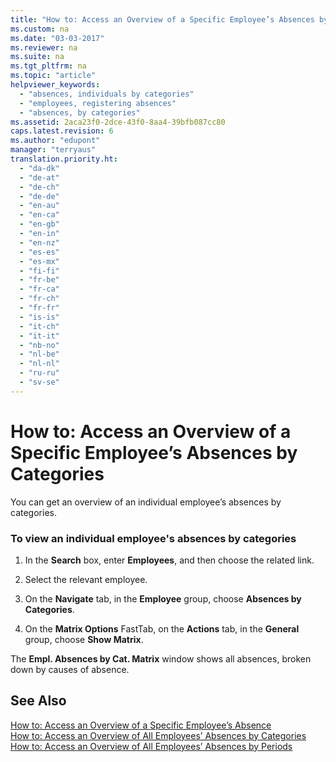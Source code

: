 ```yaml
---
title: "How to: Access an Overview of a Specific Employee’s Absences by Categories"
ms.custom: na
ms.date: "03-03-2017"
ms.reviewer: na
ms.suite: na
ms.tgt_pltfrm: na
ms.topic: "article"
helpviewer_keywords: 
  - "absences, individuals by categories"
  - "employees, registering absences"
  - "absences, by categories"
ms.assetid: 2aca23f0-2dce-43f0-8aa4-39bfb087cc80
caps.latest.revision: 6
ms.author: "edupont"
manager: "terryaus"
translation.priority.ht: 
  - "da-dk"
  - "de-at"
  - "de-ch"
  - "de-de"
  - "en-au"
  - "en-ca"
  - "en-gb"
  - "en-in"
  - "en-nz"
  - "es-es"
  - "es-mx"
  - "fi-fi"
  - "fr-be"
  - "fr-ca"
  - "fr-ch"
  - "fr-fr"
  - "is-is"
  - "it-ch"
  - "it-it"
  - "nb-no"
  - "nl-be"
  - "nl-nl"
  - "ru-ru"
  - "sv-se"
---
```

# How to: Access an Overview of a Specific Employee’s Absences by Categories
You can get an overview of an individual employee’s absences by categories.  
  
### To view an individual employee's absences by categories  
  
1.  In the **Search** box, enter **Employees**, and then choose the related link.  
  
2.  Select the relevant employee.  
  
3.  On the **Navigate** tab, in the **Employee** group, choose **Absences by Categories**.  
  
4.  On the **Matrix Options** FastTab, on the **Actions** tab, in the **General** group, choose **Show Matrix**.  
  
 The **Empl. Absences by Cat. Matrix** window shows all absences, broken down by causes of absence.  
  
## See Also  
 [How to: Access an Overview of a Specific Employee’s Absence](../HumanResources/how-to-access-an-overview-of-a-specific-employee’s-absence.md)   
 [How to: Access an Overview of All Employees’ Absences by Categories](../HumanResources/how-to-access-an-overview-of-all-employees’-absences-by-categories.md)   
 [How to: Access an Overview of All Employees’ Absences by Periods](../HumanResources/how-to-access-an-overview-of-all-employees’-absences-by-periods.md)